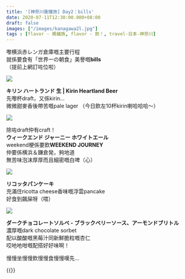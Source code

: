 ```yaml
---
title: '[神奈川衝撞旅] Day2：bills'
date: 2020-07-11T12:30:00.000+08:00
draft: false
images: ["/images/kanagawa2l.jpg"]
tags : [flavor - 螞蟻族, flavor - 飲！, travel-日本-神奈川]
---
```


嚟横浜赤レンガ倉庫嘅主要行程  
就係要食有「世界一の朝食」美譽嘅**bills**  
（提前上網訂咗位啦）

![](/images/kanagawa2l2.jpg)

**キリン ハートランド 生 | Kirin Heartland Beer**  
先嚟杯draft，又係kirin...   
微微甜麥香後帶苦嘅pale lager
（今日飲左10杯kirin喇哈哈哈～）  

![](/images/kanagawa2l3.jpg)

除咗draft仲有craft！  
**ウィークエンド ジャーニー ホワイトエール**  
weekend梗係要飲**WEEKEND JOURNEY**  
仲要係横浜＆鎌倉発，夠地道  
無苦味泡沫厚厚而且細密嘅白啤（心）

![](/images/kanagawa2l.jpg)

**リコッタパンケーキ**  
充滿住ricotta cheese香味嘅浮雲pancake  
好食到飆屎呀（喂）  

![](/images/kanagawa2l1.jpg)

**ダークチョコレートソルベ - ブラックベリーソース、アーモンドブリトル**  
濃厚嘅dark chocolate sorbet  
配以酸酸嘅黑莓汁同新鮮脆粒嘅杏仁  
哎吔吔咁嘅配搭好好味啊！


慢慢坐慢慢飲慢慢食慢慢嘆先...

{{<kanagawa>}}
